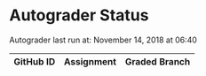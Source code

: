 # Autograder Status
Autograder last run at: November 14, 2018 at 06:40

| GitHub ID | Assignment | Graded Branch |
|-----------|------------|---------------|
